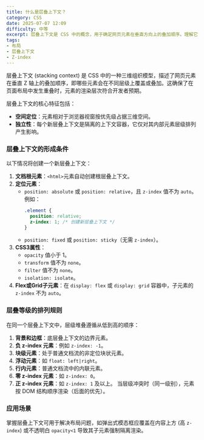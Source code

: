 ```yaml
---
title: 什么是层叠上下文？
category: CSS
date: 2025-07-07 12:09
difficulty: 中等
excerpt: 层叠上下文是 CSS 中的概念，用于确定网页元素在垂直方向上的叠加顺序。理解它有助于解决复杂的布局问题。
tags:
- 布局
- 层叠上下文
- Z-index
---
```

层叠上下文 (stacking context) 是 CSS 中的一种三维组织模型，描述了网页元素在垂直 Z 轴上的叠加顺序，即哪些元素会在不同层级上覆盖或叠加。这确保了在页面布局中发生重叠时，元素的渲染层次符合开发者预期。

层叠上下文的核心特征包括：
- **空间定位**：元素相对于浏览器视窗按优先级占据三维空间。
- **独立性**：每个新层叠上下文是隔离的上下文容器，它仅对其内部元素层级排列产生影响。

### 层叠上下文的形成条件
以下情况将创建一个新层叠上下文：
1. **文档根元素**：`<html>`元素自动创建根层叠上下文。
2. **定位元素**：
   - `position: absolute` 或 `position: relative`，且 `z-index` 值不为 `auto`。 例如：
     ```css
     .element {
       position: relative;
       z-index: 1; /* 创建新层叠上下文 */
     }
     ```
   - `position: fixed` 或 `position: sticky`（无需 `z-index`）。
3. **CSS3属性**：
   - `opacity` 值小于 1。
   - `transform` 值不为 `none`。
   - `filter` 值不为 `none`。
   - `isolation: isolate`。
4. **Flex或Grid子元素**：在 `display: flex` 或 `display: grid` 容器中，子元素的 `z-index` 不为 `auto`。

### 层叠等级的排列规则
在同一个层叠上下文中，层级堆叠遵循从低到高的顺序：
1. **背景和边框**：底层叠上下文的边界元素。
2. **负 z-index 元素**：例如 `z-index: -1`。
3. **块级元素**：处于普通文档流的非定位块状元素。
4. **浮动元素**：如 `float: left|right`。
5. **行内元素**：普通文档流中的内联元素。
6. **零 z-index 元素**：如 `z-index: 0`。
7. **正 z-index 元素**：如 `z-index: 1` 及以上。
当层级冲突时（同一级别），元素按 DOM 结构顺序渲染（后面的优先）。

### 应用场景
掌握层叠上下文可用于解决布局问题，如弹出式模态框应覆盖在内容上方 (高 `z-index`) 或不透明白 `opacity<1` 导致其子元素强制隔离渲染。
